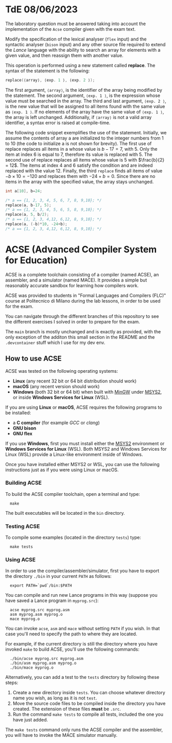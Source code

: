 # TdE 08/06/2023

The laboratory question must be answered taking into account the implementation of the `Acse`
compiler given with the exam text.

Modify the specification of the lexical analyser (`flex` input) and the syntactic analyser (`bison` input)
and any other source file required to extend the *Lance* language with the ability to search an array for
elements with a given value, and then reassign them with another value.

This operation is performed using a new statement called **replace**. The syntax of the statement is
the following:
```c
replace(⟨array⟩, ⟨exp. 1 ⟩, ⟨exp. 2 ⟩);
```

The first argument, `⟨array⟩`, is the identifier of the array being modified by the statement. The second
argument, `⟨exp. 1 ⟩`, is the expression whose value must be searched in the array. The third and last
argument, `⟨exp. 2 ⟩`, is the new value that will be assigned to all items found with the same value as
`⟨exp. 1 ⟩`. If no elements of the array have the same value of `⟨exp. 1 ⟩`, the array is left unchanged.
Additionally, if `⟨array⟩` is not a valid array identifier, a syntax error is raised at compile-time.

The following code snippet exemplifies the use of the statement. Initially, we assume the contents
of array a are initialized to the integer numbers from 1 to 10 (the code to initialize a is not shown for
brevity). The first use of replace replaces all items in a whose value is $b − 17 = 7$, with 5. Only the
item at index 6 is equal to 7, therefore its value is replaced with 5. The second use of replace replaces
all items whose value is 5 with $\frac{b}{2} = 12$. The items at index 4 and 6 satisfy the condition and are indeed
replaced with the value 12. Finally, the third `replace` finds all items of value $−b × 10 = −120$ and
replaces them with $−24 + b = 0$. Since there are no items in the array with the specified value, the array
stays unchanged.
```c
int a[10], b=24;

/* a == {1, 2, 3, 4, 5, 6, 7, 8, 9,10}; */
replace(a, b-17, 5);
/* a == {1, 2, 3, 4, 5, 6, 5, 8, 9,10}; */
replace(a, 5, b/2);
/* a == {1, 2, 3, 4,12, 6,12, 8, 9,10}; */
replace(a, (-b)*10, -24+b);
/* a == {1, 2, 3, 4,12, 6,12, 8, 9,10}; */
```

# ACSE (Advanced Compiler System for Education)

ACSE is a complete toolchain consisting of a compiler (named ACSE), an
assembler, and a simulator (named MACE). It provides a simple but reasonably
accurate sandbox for learning how compilers work.

ACSE was provided to students in "Formal Languages and Compilers (FLC)" course 
at Politecnico di Milano during the lab lessons, in order to be used
for the exam.

You can navigate through the different branches of this repository to see the 
different exercises I solved in order to prepare for the exam.

The `main` branch is mostly unchanged and is exactly as provided, with the only
exception of the additon this small section in the README and the `.devcontainer`
stuff which I use for my dev env.

## How to use ACSE

ACSE was tested on the following operating systems:

- **Linux** (any recent 32 bit or 64 bit distribution should work)
- **macOS** (any recent version should work)
- **Windows** (both 32 bit or 64 bit) when built with
  [MinGW](http://www.mingw.org) under [MSYS2](https://www.msys2.org), or inside
  **Windows Services for Linux** (WSL).

If you are using **Linux** or **macOS**, ACSE requires the following programs
to be installed:

- a **C compiler** (for example *GCC* or *clang*)
- **GNU bison**
- **GNU flex**

If you use **Windows**, first you must install either the
[MSYS2](https://www.msys2.org) environment or **Windows Services for Linux**
(WSL). Both MSYS2 and Windows Services for Linux (WSL) provide a Linux-like
environment inside of Windows.

Once you have installed either MSYS2 or WSL, you can use the following
instructions just as if you were using Linux or macOS.

### Building ACSE

To build the ACSE compiler toolchain, open a terminal and type:

      make

The built executables will be located in the `bin` directory.

### Testing ACSE

To compile some examples (located in the directory `tests`) type:

      make tests

### Using ACSE

In order to use the compiler/assembler/simulator, first you have
to export the directory `./bin` in your current `PATH` as follows:

      export PATH=`pwd`/bin:$PATH

You can compile and run new Lance programs in this way (suppose you
have saved a Lance program in `myprog.src`):

      acse myprog.src myprog.asm
      asm myprog.asm myprog.o
      mace myprog.o

You can invoke `acse`, `asm` and `mace` without setting `PATH` if you wish. In
that case you'll need to specify the path to where they are located.

For example, if the current directory is still the directory where you have
invoked `make` to build ACSE, you'll use the following commands:

      ./bin/acse myprog.src myprog.asm
      ./bin/asm myprog.asm myprog.o
      ./bin/mace myprog.o

Alternatively, you can add a test to the `tests` directory by following these
steps:

1. Create a new directory inside `tests`. You can choose whatever directory
   name you wish, as long as it is not `test`.
2. Move the source code files to be compiled inside the directory you have
   created. The extension of these files **must** be `.src`.
3. Run the command `make tests` to compile all tests, included the one you have
   just added.
   
The `make tests` command only runs the ACSE compiler and the assembler, you
will have to invoke the MACE simulator manually.
